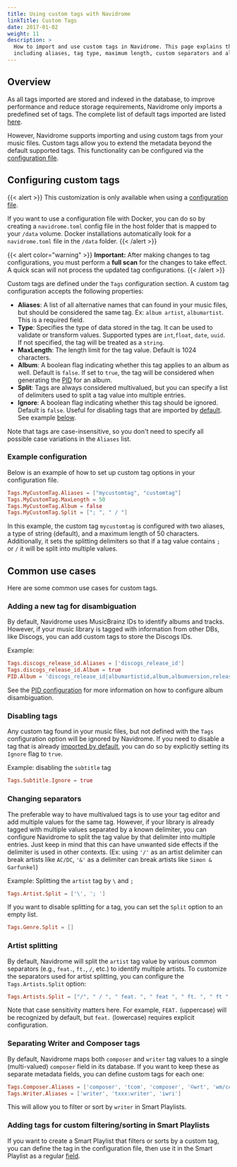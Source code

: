 ```yaml
---
title: Using custom tags with Navidrome
linkTitle: Custom Tags
date: 2017-01-02
weight: 11
description: >
  How to import and use custom tags in Navidrome. This page explains the available options to configure custom tags,
  including aliases, tag type, maximum length, custom separators and album-level settings.
---
```


## Overview

As all tags imported are stored and indexed in the database, to improve performance and reduce storage requirements, 
Navidrome only imports a predefined set of tags. The complete list of default tags imported are listed 
[here][mappings].

However, Navidrome supports importing and using custom tags from your music files. Custom tags allow you to extend the 
metadata beyond the default supported tags. This functionality can be configured via the [configuration file][config].

## Configuring custom tags

{{< alert >}}
This customization is only available when using a [configuration file](/docs/usage/configuration-options).

If you want to use a configuration file with Docker, you can do so by creating a `navidrome.toml` config file in the
host folder that is mapped to your `/data` volume. Docker installations automatically look for a `navidrome.toml` file in the `/data` folder.
{{< /alert >}}

{{< alert color="warning" >}}
**Important:** After making changes to tag configurations, you must perform a **full scan** for the changes to take effect.
A quick scan will not process the updated tag configurations.
{{< /alert >}}

Custom tags are defined under the `Tags` configuration section. A custom tag configuration accepts the following properties:

- **Aliases**: A list of all alternative names that can found in your music files, but should be considered the same tag. 
  Ex: `album artist`, `albumartist`. This is a required field.
- **Type**: Specifies the type of data stored in the tag. It can be used to validate or transform values. 
  Supported types are `int`,`float`, `date`, `uuid`. If not specified, the tag will be treated as a `string`.
- **MaxLength**: The length limit for the tag value. Default is 1024 characters.
- **Album**: A boolean flag indicating whether this tag applies to an album as well. Default is `false`. 
  If set to `true`, the tag will be considered when generating the [PID][pid] for an album.
- **Split**: Tags are always considered multivalued, but you can specify a list of delimiters used to split a tag value 
   into multiple entries.  
- **Ignore**: A boolean flag indicating whether this tag should be ignored. Default is `false`. Useful for disabling tags
  that are imported by [default][mappings]. See example [below](#disabling-tags).

Note that tags are case-insensitive, so you don't need to specify all possible case variations in the `Aliases` list.

### Example configuration
Below is an example of how to set up custom tag options in your configuration file.
```toml
Tags.MyCustomTag.Aliases = ["mycustomtag", "customtag"]
Tags.MyCustomTag.MaxLength = 50
Tags.MyCustomTag.Album = false
Tags.MyCustomTag.Split = ["; ", " / "]
```

In this example, the custom tag `mycustomtag` is configured with two aliases, a type of string (default), and a maximum 
length of 50 characters. Additionally, it sets the splitting delimiters so that if a tag value contains `; ` or ` / ` 
it will be split into multiple values.

## Common use cases

Here are some common use cases for custom tags.

### Adding a new tag for disambiguation
By default, Navidrome uses MusicBrainz IDs to identify albums and tracks. However, if your music library is tagged with 
information from other DBs, like Discogs, you can add custom tags to store the Discogs IDs.

Example:
```toml
Tags.discogs_release_id.Aliases = ['discogs_release_id']
Tags.discogs_release_id.Album = true
PID.Album = 'discogs_release_id|albumartistid,album,albumversion,releasedate'
```

See the [PID configuration][pid] for more information on how to configure album disambiguation.

### Disabling tags
Any custom tag found in your music files, but not defined with the `Tags` configuration option will be ignored by 
Navidrome. If you need to disable a tag that is already [imported by default][mappings], you can do so by explicitly
setting its `Ignore` flag to `true`.

Example: disabling the `subtitle` tag 
```toml
Tags.Subtitle.Ignore = true
```

### Changing separators
The preferable way to have multivalued tags is to use your tag editor and add multiple values for the same tag.
However, if your library is already tagged with multiple values separated by a known delimiter, you can configure
Navidrome to split the tag value by that delimiter into multiple entries. Just keep in mind that this can have unwanted
side effects if the delimiter is used in other contexts. (Ex: using `'/'` as an artist delimiter can break artists like 
`AC/DC`, `'&'` as a delimiter can break artists like `Simon & Garfunkel`)

Example: Splitting the `artist` tag by `\` and `; `
```toml
Tags.Artist.Split = ['\', '; ']
```

If you want to disable splitting for a tag, you can set the `Split` option to an empty list.
```toml
Tags.Genre.Split = []
```

### Artist splitting
By default, Navidrome will split the `artist` tag value by various common separators (e.g., `feat.`, `ft.`, `/`, etc.) 
to identify multiple artists. To customize the separators used for artist splitting, you can configure the 
`Tags.Artists.Split` option:

```toml
Tags.Artists.Split = ["/", " / ", " feat. ", " feat ", " ft. ", " ft ", "; "]
```

Note that case sensitivity matters here. For example, `FEAT.` (uppercase) will be recognized by default, but 
`feat.` (lowercase) requires explicit configuration.

### Separating Writer and Composer tags
By default, Navidrome maps both `composer` and `writer` tag values to a single (multi-valued) `composer` field in its 
database. If you want to keep these as separate metadata fields, you can define custom tags for each one:
```toml
Tags.Composer.Aliases = ['composer', 'tcom', 'composer', '©wrt', 'wm/composer', 'imus']
Tags.Writer.Aliases = ['writer', 'txxx:writer', 'iwri']
```

This will allow you to filter or sort by `writer` in Smart Playlists.

### Adding tags for custom filtering/sorting in Smart Playlists
If you want to create a Smart Playlist that filters or sorts by a custom tag, you can define the tag in the
configuration file, then use it in the Smart Playlist as a regular 
[field](/docs/usage/smartplaylists/#additional-resources).


[config]: /docs/usage/configuration-options
[mappings]: https://github.com/navidrome/navidrome/blob/master/resources/mappings.yaml
[pid]: /docs/usage/pids

